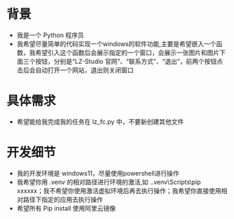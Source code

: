 # 背景
- 我是一个 Python 程序员
- 我希望尽量简单的代码实现一个windows的软件功能,主要是希望嵌入一个函数，我希望引入这个函数后会展示指定的一个窗口，会展示一张图片和图片下面三个按钮，分别是“LZ-Studio 官网”、“联系方式”、“退出”，前两个按钮点击后会自动打开一个网站，退出则关闭窗口


# 具体需求
- 希望能给我完成我的任务在 lz_fc.py 中，不要新创建其他文件


# 开发细节
- 我的开发环境是 windows11，尽量使用powershell进行操作
- 我希望你用 .venv 的相对路径进行环境的激活,如 .\.venv\Scripts\pip xxxxxx；我不希望你使用激活虚拟环境后再去执行操作；我希望你直接使用相对路径下指定的应用去执行操作
- 希望所有 Pip install 使用阿里云镜像